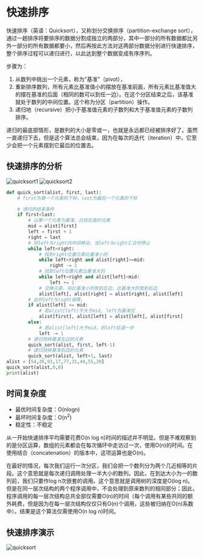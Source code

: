 # 快速排序

快速排序（英语：Quicksort），又称划分交换排序（partition-exchange sort），通过一趟排序将要排序的数据分割成独立的两部分，其中一部分的所有数据都比另外一部分的所有数据都要小，然后再按此方法对这两部分数据分别进行快速排序，整个排序过程可以递归进行，以此达到整个数据变成有序序列。

步骤为：
1. 从数列中挑出一个元素，称为"基准"（pivot），
2. 重新排序数列，所有元素比基准值小的摆放在基准前面，所有元素比基准值大的摆在基准的后面（相同的数可以到任一边）。在这个分区结束之后，该基准就处于数列的中间位置。这个称为分区（partition）操作。
3. 递归地（recursive）把小于基准值元素的子数列和大于基准值元素的子数列排序。

递归的最底部情形，是数列的大小是零或一，也就是永远都已经被排序好了。虽然一直递归下去，但是这个算法总会结束，因为在每次的迭代（iteration）中，它至少会把一个元素摆到它最后的位置去。


## 快速排序的分析
![quicksort1](/images/quicksort1.png)
![quicksort2](/images/quicksort2.png)
```python
def quick_sort(alist, first, last):
    # first为第一个元素的下标，last为最后一个元素的下标

    # 递归的结束条件
    if first<last:
        # 以第一个元素为基准，比较后面的元素
        mid = alist[first]
        left = first + 1
        right = last
        # 将left与right向中间移动，当left与right汇合时停止
        while left<right:
            # 找到right位置元素比基准小的
            while left<right and alist[right]>=mid:
                right -= 1
            # 找到left位置元素比基准大的
            while left<right and alist[left]<mid:
                left += 1
            # 交换元素，将比基准小的放到左边，比基准大的放到右边
            alist[left], alist[right] = alist[right], alist[left]
        # 此时left与right相等,
        if alist[left] <= mid:
            # 若alist[left]不大于mid, left为基准位
            alist[first], alist[left] = alist[left], alist[first]
        else:
            # 若alist[left]大于mid，则left后退一步
            left -= 1
        # 递归快排基准左边的元素
        quick_sort(alist, first, left-1)
        # 递归快排基准右边的元素
        quick_sort(alist, left+1, last)
alist = [54,26,93,17,77,31,44,55,20]
quick_sort(alist,0,8)
print(alist)
```
## 时间复杂度
+ 最优时间复杂度：O(nlogn)
+ 最坏时间复杂度：O(n<sup>2</sup>)
+ 稳定性：不稳定

从一开始快速排序平均需要花费O(n log n)时间的描述并不明显。但是不难观察到的是分区运算，数组的元素都会在每次循环中走访过一次，使用O(n)的时间。在使用结合（concatenation）的版本中，这项运算也是O(n)。

在最好的情况，每次我们运行一次分区，我们会把一个数列分为两个几近相等的片段。这个意思就是每次递归调用处理一半大小的数列。因此，在到达大小为一的数列前，我们只要作log n次嵌套的调用。这个意思就是调用树的深度是O(log n)。但是在同一层次结构的两个程序调用中，不会处理到原来数列的相同部分；因此，程序调用的每一层次结构总共全部仅需要O(n)的时间（每个调用有某些共同的额外耗费，但是因为在每一层次结构仅仅只有O(n)个调用，这些被归纳在O(n)系数中）。结果是这个算法仅需使用O(n log n)时间。

## 快速排序演示
![quicksort](/images/quicksort.gif)
